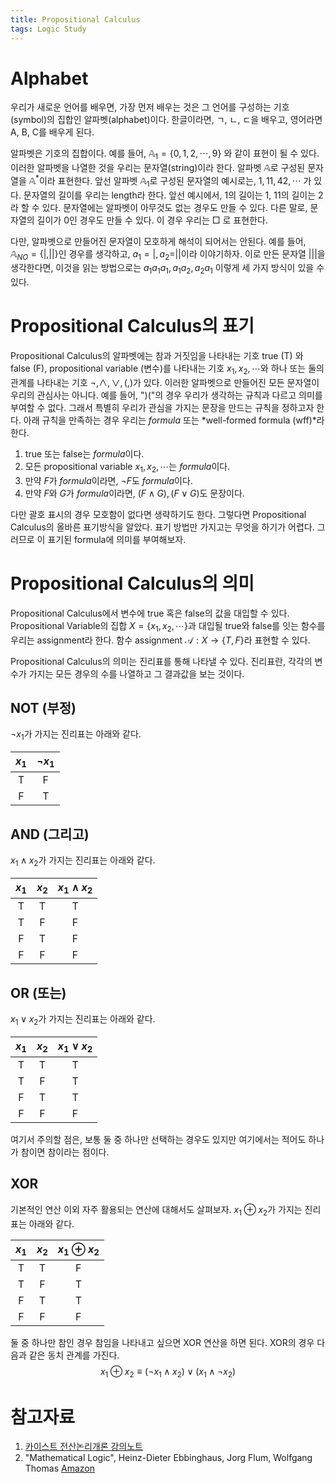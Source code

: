 ```yaml
---
title: Propositional Calculus
tags: Logic Study
---
```


# Alphabet

우리가 새로운 언어를 배우면, 가장 먼저 배우는 것은 그 언어를 구성하는 기호(symbol)의 집합인 알파벳(alphabet)이다.
한글이라면, ㄱ, ㄴ, ㄷ을 배우고, 영어라면 A, B, C를 배우게 된다.

알파벳은 기호의 집합이다.
예를 들어, $\mathbb{A}_1 = \{ 0,1,2, \cdots, 9 \}$ 와 같이 표현이 될 수 있다.
이러한 알파벳을 나열한 것을 우리는 문자열(string)이라 한다.
알파벳 $\mathbb{A}$로 구성된 문자열을 $\mathbb{A}^*$이라 표현한다.
앞선 알파벳 $\mathbb{A}_1$로 구성된 문자열의 예시로는, $1, 11, 42, \cdots$ 가 있다.
문자열의 길이를 우리는 length라 한다.
앞선 예시에서, $1$의 길이는 1, $11$의 길이는 2라 할 수 있다.
문자열에는 알파벳이 아무것도 없는 경우도 만들 수 있다.
다른 말로, 문자열의 길이가 0인 경우도 만들 수 있다.
이 경우 우리는 $\Box$ 로 표현한다.

다만, 알파벳으로 만들어진 문자열이 모호하게 해석이 되어서는 안된다.
예를 들어, $\mathbb{A}_{NO} = \{ |, || \}$인 경우를 생각하고, $a_1 = |, a_2 = ||$이라 이야기하자.
이로 만든 문자열 $|||$을 생각한다면, 이것을 읽는 방법으로는 $a_1 a_1 a_1, a_1 a_2, a_2 a_1$ 이렇게 세 가지 방식이 있을 수 있다. 

# Propositional Calculus의 표기

Propositional Calculus의 알파벳에는 참과 거짓임을 나타내는 기호 true (T) 와 false (F), propositional variable (변수)를 나타내는 기호 $x_1, x_2, \cdots$와 하나 또는 둘의 관계를 나타내는 기호 $\neg, \wedge, \vee, (, )$가 있다.
이러한 알파벳으로 만들어진 모든 문자열이 우리의 관심사는 아니다.
예를 들어, "$)($"의 경우 우리가 생각하는 규칙과 다르고 의미를 부여할 수 없다.
그래서 특별히 우리가 관심을 가지는 문장을 만드는 규칙을 정하고자 한다.
아래 규칙을 만족하는 경우 우리는 *formula* 또는 *well-formed formula (wff)*라 한다.

1. true 또는 false는 *formula*이다.
2. 모든 propositional variable $x_1, x_2, \cdots$는 *formula*이다.
3. 만약 $F$가 *formula*이라면, $\neg F$도 *formula*이다.
4. 만약 $F$와 $G$가 *formula*이라면, $(F \wedge G), (F \vee G)$도 문장이다.

다만 괄호 표시의 경우 모호함이 없다면 생략하기도 한다.
그렇다면 Propositional Calculus의 올바른 표기방식을 알았다.
표기 방법만 가지고는 무엇을 하기가 어렵다.
그러므로 이 표기된 formula에 의미를 부여해보자.

# Propositional Calculus의 의미

Propositional Calculus에서 변수에 true 혹은 false의 값을 대입할 수 있다.
Propositional Variable의 집합 $X = \{x_1, x_2, \cdots \}$과 대입될 true와 false를 잇는 함수를 우리는 assignment라 한다.
함수 assignment $\mathcal{A}: X \to \{T, F\}$라 표현할 수 있다.

Propositional Calculus의 의미는 진리표를 통해 나타낼 수 있다.
진리표란, 각각의 변수가 가지는 모든 경우의 수를 나열하고 그 결과값을 보는 것이다.

## NOT (부정)

$\neg x_1$가 가지는 진리표는 아래와 같다.

$x_1$ | $\neg x_1$
:---: | :---:
T | F
F | T

## AND (그리고)

$x_1 \wedge x_2$가 가지는 진리표는 아래와 같다.

$x_1$ | $x_2$ | $x_1 \wedge x_2$
:---: | :---: | :---:
T | T | T
T | F | F
F | T | F
F | F | F

## OR (또는)

$x_1 \vee x_2$가 가지는 진리표는 아래와 같다.

$x_1$ | $x_2$ | $x_1 \vee x_2$
:---: | :---: | :---:
T | T | T
T | F | T
F | T | T
F | F | F

여기서 주의할 점은, 보통 둘 중 하나만 선택하는 경우도 있지만 여기에서는 적어도 하나가 참이면 참이라는 점이다.

## XOR

기본적인 연산 이외 자주 활용되는 연산에 대해서도 살펴보자.
$x_1 \oplus x_2$가 가지는 진리표는 아래와 같다.

$x_1$ | $x_2$ | $x_1 \oplus x_2$
:---: | :---: | :---:
T | T | F
T | F | T
F | T | T
F | F | F

둘 중 하나만 참인 경우 참임을 나타내고 싶으면 XOR 연산을 하면 된다.
XOR의 경우 다음과 같은 동치 관계를 가진다.
$$
x_1 \oplus x_2 \equiv (\neg x_1 \wedge x_2) \vee (x_1 \wedge \neg x_2)
$$

# 참고자료

1. [카이스트 전산논리개론 강의노트](https://github.com/hongseok-yang/logic21)
2. "Mathematical Logic", Heinz-Dieter Ebbinghaus, Jorg Flum, Wolfgang Thomas [Amazon](https://www.amazon.com/Mathematical-Logic-Graduate-Texts-Mathematics/dp/3030738388/)
